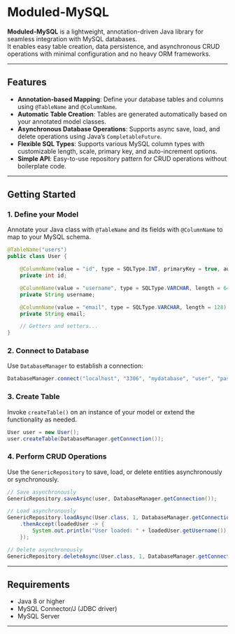 # Moduled-MySQL

**Moduled-MySQL** is a lightweight, annotation-driven Java library for seamless integration with MySQL databases.  
It enables easy table creation, data persistence, and asynchronous CRUD operations with minimal configuration and no heavy ORM frameworks.

---

## Features

- **Annotation-based Mapping**: Define your database tables and columns using `@TableName` and `@ColumnName`.
- **Automatic Table Creation**: Tables are generated automatically based on your annotated model classes.
- **Asynchronous Database Operations**: Supports async save, load, and delete operations using Java’s `CompletableFuture`.
- **Flexible SQL Types**: Supports various MySQL column types with customizable length, scale, primary key, and auto-increment options.
- **Simple API**: Easy-to-use repository pattern for CRUD operations without boilerplate code.

---

## Getting Started

### 1. Define your Model

Annotate your Java class with `@TableName` and its fields with `@ColumnName` to map to your MySQL schema.

```java
@TableName("users")
public class User {

    @ColumnName(value = "id", type = SQLType.INT, primaryKey = true, autoIncrement = true)
    private int id;

    @ColumnName(value = "username", type = SQLType.VARCHAR, length = 64)
    private String username;

    @ColumnName(value = "email", type = SQLType.VARCHAR, length = 128)
    private String email;

    // Getters and setters...
}
```

### 2. Connect to Database

Use ``DatabaseManager`` to establish a connection:
```java
DatabaseManager.connect("localhost", "3306", "mydatabase", "user", "password");
```


### 3. Create Table
Invoke ``createTable()`` on an instance of your model or extend the functionality as needed.
```java
User user = new User();
user.createTable(DatabaseManager.getConnection());
```


### 4. Perform CRUD Operations
Use the ``GenericRepository`` to save, load, or delete entities asynchronously or synchronously.
```java
// Save asynchronously
GenericRepository.saveAsync(user, DatabaseManager.getConnection());

// Load asynchronously
GenericRepository.loadAsync(User.class, 1, DatabaseManager.getConnection())
    .thenAccept(loadedUser -> {
        System.out.println("User loaded: " + loadedUser.getUsername());
    });

// Delete asynchronously
GenericRepository.deleteAsync(User.class, 1, DatabaseManager.getConnection());
```

---

## Requirements

- Java 8 or higher
- MySQL Connector/J (JDBC driver)
- MySQL Server


---
